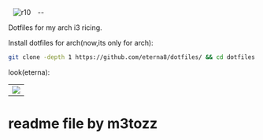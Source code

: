 <img src="https://hits.sh/github.com/eterna8/dotfiles.git.svg?label=views&color=fe7d37" alt="r10" hspace="10">
--

Dotfiles for my arch i3 ricing.

Install dotfiles for arch(now,its only for arch): <br>
```bash
git clone -depth 1 https://github.com/eterna8/dotfiles/ && cd dotfiles && sh arch-install.sh
```

look(eterna):
<table>
        <tr>
        <td><img src="https://github.com/eterna8/dotfiles/assets/139211439/4262dfd2-3de2-463a-8d25-ae618add9b>
        <td><img src="https://github.com/eterna8/dotfiles/assets/139211439/60c14953-1f4d-47a4-98e2-a1684d85b1>
        </tr>
</table>

# readme file by m3tozz

